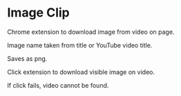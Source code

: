 # Image Clip

Chrome extension to download image from video on page.

Image name taken from title or YouTube video title.

Saves as png.

Click extension to download visible image on video.

If click fails, video cannot be found.

